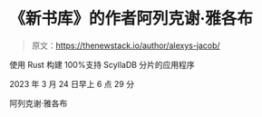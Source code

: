 # 《新书库》的作者阿列克谢·雅各布

> 原文：<https://thenewstack.io/author/alexys-jacob/>

使用 Rust 构建 100%支持 ScyllaDB 分片的应用程序

2023 年 3 月 24 日早上 6 点 29 分

阿列克谢·雅各布
